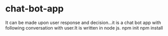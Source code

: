 # chat-bot-app
It can be made upon user response and decision...it is a chat bot app with following conversation with user.It is written in node js.
npm init
npm install

